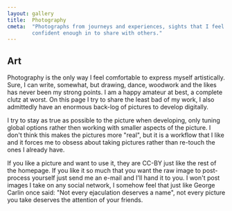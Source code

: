 ```yaml
---
layout: gallery
title:  Photography
cmeta:  "Photographs from journeys and experiences, sights that I feel
        confident enough in to share with others."
---
```


<!-- The title is inserted in the layout -->

## Art ##

Photography is the only way I feel comfortable to express myself artistically.
Sure, I can write, somewhat, but drawing, dance, woodwork and the likes has
never been my strong points.
I am a happy amateur at best, a complete clutz at worst.
On this page I try to share the least bad of my work, I also admittedly have
an enormous back-log of pictures to develop digitally.

I try to stay as true as possible to the picture when developing, only tuning
global options rather then working with smaller aspects of the picture.
I don't think this makes the pictures more "real", but it is a workflow that I
like and it forces me to obsess about taking pictures rather than re-touch the
ones I already have.

If you like a picture and want to use it, they are CC-BY just like the rest of
the homepage.
If you like it so much that you want the raw image to post-process yourself
just send me an e-mail and I'll hand it to you.
I won't post images I take on any social network, I somehow feel that just
like George Carlin once said: "Not every ejaculation deserves a name", not
every picture you take deserves the attention of your friends.
